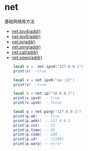 # net

基础网络库方法

- [net.ipv4(addr)]()
- [net.ipv6(addr)]()
- [net.ip(addr)]()
- [net.ping(addr)]()
- [net.cat(addr)]()
- [net.open(addr)]()

```lua
    local v =  net.ipv4("127.0.0.1")
    print(v) --true

    local v = net.ipv6("aa::22")
    print(v) --true

    local v = net.ip("10.0.0.1")
    print(v.ipv4)  --true
    print(v.ipv6)  --false

    local p = net.ping("127.0.0.1")
    print(p.ok)   -- true
    print(p.addr) -- 127.0.0.1
    print(p.cnt)  -- 32 
    print(p.time) -- 56
    print(p.code) -- 200
    print(p.id)   -- 123091
    print(p.warp) -- error
```

